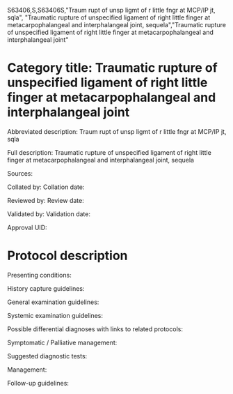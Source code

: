 S63406,S,S63406S,"Traum rupt of unsp ligmt of r little fngr at MCP/IP jt, sqla", "Traumatic rupture of unspecified ligament of right little finger at metacarpophalangeal and interphalangeal joint, sequela","Traumatic rupture of unspecified ligament of right little finger at metacarpophalangeal and interphalangeal joint"
# Category title: Traumatic rupture of unspecified ligament of right little finger at metacarpophalangeal and interphalangeal joint

Abbreviated description: Traum rupt of unsp ligmt of r little fngr at MCP/IP jt, sqla

Full description: Traumatic rupture of unspecified ligament of right little finger at metacarpophalangeal and interphalangeal joint, sequela

Sources:

Collated by:
Collation date:

Reviewed by:
Review date:

Validated by:
Validation date:

Approval UID:

# Protocol description

Presenting conditions:

History capture guidelines:

General examination guidelines:

Systemic examination guidelines:

Possible differential diagnoses with links to related protocols:

Symptomatic / Palliative management:

Suggested diagnostic tests:

Management:

Follow-up guidelines:
